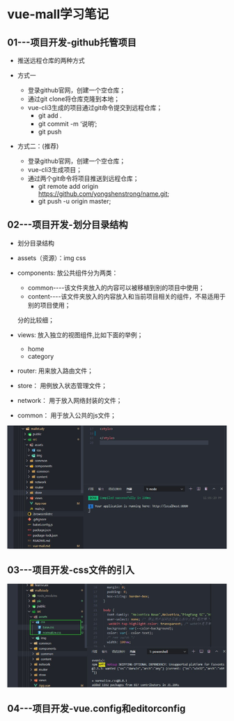 # vue-mall学习笔记

## 01---项目开发-github托管项目

- 推送远程仓库的两种方式
- 方式一
  - 登录github官网，创建一个空仓库；
  - 通过git clone将仓库克隆到本地；
  - vue-cli3生成的项目通过git命令提交到远程仓库；
    - git add .
    - git commit -m ‘说明’;
    - git push

- 方式二：(推荐)
  - 登录github官网，创建一个空仓库；
  - vue-cli3生成项目；
  - 通过两个git命令将项目推送到远程仓库；
    - git remote add origin https://github.com/yongshenstrong/name.git;
    - git push -u origin master;

## 02---项目开发-划分目录结构

- 划分目录结构

- assets（资源）：img  css

- components:   放公共组件分为两类：

  - common----该文件夹放入的内容可以被移植到别的项目中使用；
  - content----该文件夹放入的内容放入和当前项目相关的组件，不易适用于别的项目使用；

  分的比较细；

- views:   放入独立的视图组件,比如下面的举例；
  - home
  - category
- router:   用来放入路由文件；
- store：   用例放入状态管理文件；
- network： 用于放入网络封装的文件；
- common： 用于放入公共的js文件；

![1](./pic/目录划分.jpg)

## 03---项目开发-css文件的引入

![1](./pic/引入CSS.jpg)

## 04---项目开发-vue.config和editorconfig

